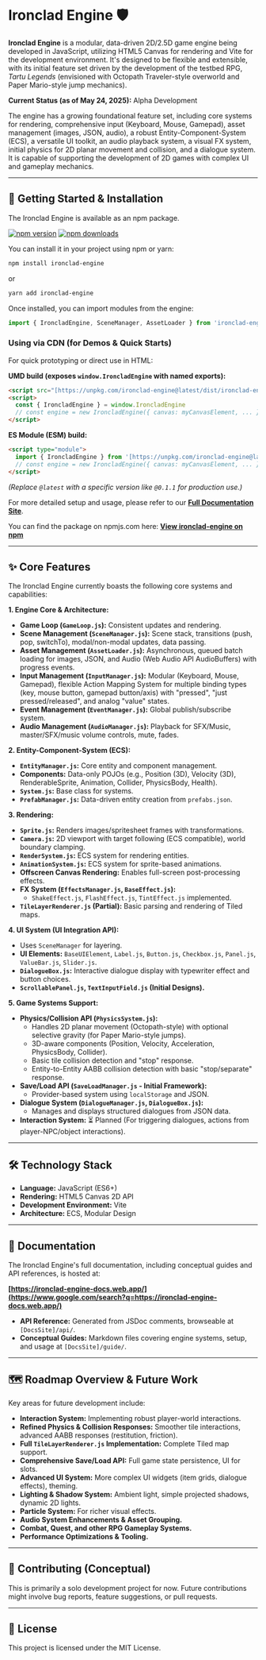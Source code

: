 
# Ironclad Engine 🛡️

**Ironclad Engine** is a modular, data-driven 2D/2.5D game engine being developed in JavaScript, utilizing HTML5 Canvas for rendering and Vite for the development environment. It's designed to be flexible and extensible, with its initial feature set driven by the development of the testbed RPG, _Tartu Legends_ (envisioned with Octopath Traveler-style overworld and Paper Mario-style jump mechanics).

**Current Status (as of May 24, 2025):** Alpha Development

The engine has a growing foundational feature set, including core systems for rendering, comprehensive input (Keyboard, Mouse, Gamepad), asset management (images, JSON, audio), a robust Entity-Component-System (ECS), a versatile UI toolkit, an audio playback system, a visual FX system, initial physics for 2D planar movement and collision, and a dialogue system. It is capable of supporting the development of 2D games with complex UI and gameplay mechanics.

---

## 🚀 Getting Started & Installation

The Ironclad Engine is available as an npm package.

[![npm version](https://badge.fury.io/js/ironclad-engine.svg)](https://badge.fury.io/js/ironclad-engine)
[![npm downloads](https://img.shields.io/npm/dt/ironclad-engine.svg)](https://www.npmjs.com/package/ironclad-engine)

You can install it in your project using npm or yarn:

```bash
npm install ironclad-engine
```


or

```bash
yarn add ironclad-engine
```

Once installed, you can import modules from the engine:

```javascript
import { IroncladEngine, SceneManager, AssetLoader } from 'ironclad-engine'
```

### Using via CDN (for Demos & Quick Starts)

For quick prototyping or direct use in HTML:

**UMD build (exposes `window.IroncladEngine` with named exports):**

```html
<script src="[https://unpkg.com/ironclad-engine@latest/dist/ironclad-engine.umd.cjs](https://unpkg.com/ironclad-engine@latest/dist/ironclad-engine.umd.cjs)"></script>
<script>
  const { IroncladEngine } = window.IroncladEngine
  // const engine = new IroncladEngine({ canvas: myCanvasElement, ... });
</script>
```

**ES Module (ESM) build:**

```html
<script type="module">
  import { IroncladEngine } from '[https://unpkg.com/ironclad-engine@latest/dist/ironclad-engine.js](https://unpkg.com/ironclad-engine@latest/dist/ironclad-engine.js)'
  // const engine = new IroncladEngine({ canvas: myCanvasElement, ... });
</script>
```

_(Replace `@latest` with a specific version like `@0.1.1` for production use.)_

For more detailed setup and usage, please refer to our **[Full Documentation Site](https://www.google.com/search?q=https://ironclad-engine-docs.web.app/)**.

You can find the package on npmjs.com here: **[View ironclad-engine on npm](https://www.npmjs.com/package/ironclad-engine)**

---

## ✨ Core Features

The Ironclad Engine currently boasts the following core systems and capabilities:

**1. Engine Core & Architecture:**

- **Game Loop (`GameLoop.js`):** Consistent updates and rendering.
- **Scene Management (`SceneManager.js`):** Scene stack, transitions (push, pop, switchTo), modal/non-modal updates, data passing.
- **Asset Management (`AssetLoader.js`):** Asynchronous, queued batch loading for images, JSON, and Audio (Web Audio API AudioBuffers) with progress events.
- **Input Management (`InputManager.js`):** Modular (Keyboard, Mouse, Gamepad), flexible Action Mapping System for multiple binding types (key, mouse button, gamepad button/axis) with "pressed", "just pressed/released", and analog "value" states.
- **Event Management (`EventManager.js`):** Global publish/subscribe system.
- **Audio Management (`AudioManager.js`):** Playback for SFX/Music, master/SFX/music volume controls, mute, fades.

**2. Entity-Component-System (ECS):**

- **`EntityManager.js`:** Core entity and component management.
- **Components:** Data-only POJOs (e.g., Position (3D), Velocity (3D), RenderableSprite, Animation, Collider, PhysicsBody, Health).
- **`System.js`:** Base class for systems.
- **`PrefabManager.js`:** Data-driven entity creation from `prefabs.json`.

**3. Rendering:**

- **`Sprite.js`:** Renders images/spritesheet frames with transformations.
- **`Camera.js`:** 2D viewport with target following (ECS compatible), world boundary clamping.
- **`RenderSystem.js`:** ECS system for rendering entities.
- **`AnimationSystem.js`:** ECS system for sprite-based animations.
- **Offscreen Canvas Rendering:** Enables full-screen post-processing effects.
- **FX System (`EffectsManager.js`, `BaseEffect.js`):**
  - `ShakeEffect.js`, `FlashEffect.js`, `TintEffect.js` implemented.
- **`TileLayerRenderer.js` (Partial):** Basic parsing and rendering of Tiled maps.

**4. UI System (UI Integration API):**

- Uses `SceneManager` for layering.
- **UI Elements:** `BaseUIElement`, `Label.js`, `Button.js`, `Checkbox.js`, `Panel.js`, `ValueBar.js`, `Slider.js`.
- **`DialogueBox.js`:** Interactive dialogue display with typewriter effect and button choices.
- **`ScrollablePanel.js`, `TextInputField.js` (Initial Designs).**

**5. Game Systems Support:**

- **Physics/Collision API (`PhysicsSystem.js`):**
  - Handles 2D planar movement (Octopath-style) with optional selective gravity (for Paper Mario-style jumps).
  - 3D-aware components (Position, Velocity, Acceleration, PhysicsBody, Collider).
  - Basic tile collision detection and "stop" response.
  - Entity-to-Entity AABB collision detection with basic "stop/separate" response.
- **Save/Load API (`SaveLoadManager.js` - Initial Framework):**
  - Provider-based system using `localStorage` and JSON.
- **Dialogue System (`DialogueManager.js`, `DialogueBox.js`):**
  - Manages and displays structured dialogues from JSON data.
- **Interaction System:** ⏳ Planned (For triggering dialogues, actions from player-NPC/object interactions).

---

## 🛠️ Technology Stack

- **Language:** JavaScript (ES6+)
- **Rendering:** HTML5 Canvas 2D API
- **Development Environment:** Vite
- **Architecture:** ECS, Modular Design

---

## 📖 Documentation

The Ironclad Engine's full documentation, including conceptual guides and API references, is hosted at:

**[https://ironclad-engine-docs.web.app/](https://www.google.com/search?q=https://ironclad-engine-docs.web.app/)**

- **API Reference:** Generated from JSDoc comments, browseable at `[DocsSite]/api/`.
- **Conceptual Guides:** Markdown files covering engine systems, setup, and usage at `[DocsSite]/guide/`.

---

## 🗺️ Roadmap Overview & Future Work

Key areas for future development include:

- **Interaction System:** Implementing robust player-world interactions.
- **Refined Physics & Collision Responses:** Smoother tile interactions, advanced AABB responses (restitution, friction).
- **Full `TileLayerRenderer.js` Implementation:** Complete Tiled map support.
- **Comprehensive Save/Load API:** Full game state persistence, UI for slots.
- **Advanced UI System:** More complex UI widgets (item grids, dialogue effects), theming.
- **Lighting & Shadow System:** Ambient light, simple projected shadows, dynamic 2D lights.
- **Particle System:** For richer visual effects.
- **Audio System Enhancements & Asset Grouping.**
- **Combat, Quest, and other RPG Gameplay Systems.**
- **Performance Optimizations & Tooling.**

---

## 🤝 Contributing (Conceptual)

This is primarily a solo development project for now. Future contributions might involve bug reports, feature suggestions, or pull requests.

---

## 📜 License

This project is licensed under the MIT License. 


